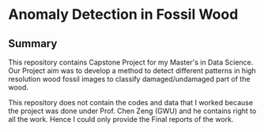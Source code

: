 # Anomaly Detection in Fossil Wood

## Summary
This repository contains Capstone Project for my Master's in Data Science. Our Project aim was to develop a method to detect different patterns in high resolution wood fossil images to classify damaged/undamaged part of the wood.

This repository does not contain the codes and data that I worked because the project was done under Prof. Chen Zeng (GWU) and he contains right to all the work. Hence I could only provide the Final reports of the work.
